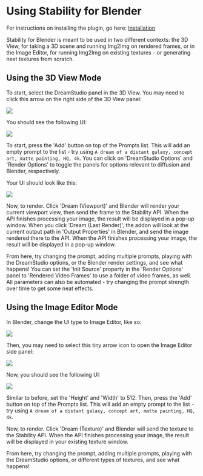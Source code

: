 # Using Stability for Blender

For instructions on installing the plugin, go here: [Installation](Installation.md)

Stability for Blender is meant to be used in two different contexts: the 3D View, for taking a 3D scene and running Img2Img on rendered frames, or in the Image Editor, for running Img2Img on existing textures - or generating next textures from scratch.

## Using the 3D View Mode

To start, select the DreamStudio panel in the 3D View. You may need to click this arrow on the right side of the 3D View panel:

![](/content/image_editor_slide_out.png)

You should see the following UI:

![](/content/3D_view_default.png)

To start, press the 'Add' button on top of the Prompts list. This will add an empty prompt to the list - try using `A dream of a distant galaxy, concept art, matte painting, HQ, 4k`. You can click on 'DreamStudio Options' and 'Render Options' to toggle the panels for options relevant to diffusion and Blender, respectively.

Your UI should look like this:

![](/content/3D_view_ready.png)

Now, to render. Click 'Dream (Viewport)' and Blender will render your current viewport view, then send the frame to the Stability API. When the API finishes processing your image, the result will be displayed in a pop-up window. When you click 'Dream (Last Render)', the addon will look at the current output path in 'Output Properties' in Blender, and send the image rendered there to the API. When the API finishes processing your image, the result will be displayed in a pop-up window.

From here, try changing the prompt, adding multiple prompts, playing with the DreamStudio options, or the Blender render settings, and see what happens! You can set the 'Init Source' property in the 'Render Options' panel to 'Rendered Video Frames' to use a folder of video frames, as well. All parameters can also be automated - try changing the prompt strength over time to get some neat effects.

## Using the Image Editor Mode

In Blender, change the UI type to Image Editor, like so:

![](/content/image_editor_change_panel_type.png)

Then, you may need to select this tiny arrow icon to open the Image Editor side panel:

![](/content/image_editor_slide_out.png)

Now, you should see the following UI:

![](/content/image_editor_ready.png)

Similar to before, set the 'Height' and 'Width' to 512. Then, press the 'Add' button on top of the Prompts list. This will add an empty prompt to the list - try using `A dream of a distant galaxy, concept art, matte painting, HQ, 4k`.

Now, to render. Click 'Dream (Texture)' and Blender will send the texture to the Stability API. When the API finishes processing your image, the result will be displayed in your existing texture window.

From here, try changing the prompt, adding multiple prompts, playing with the DreamStudio options, or different types of textures, and see what happens!
